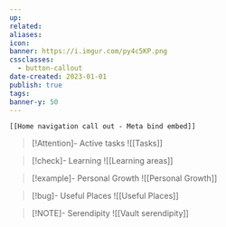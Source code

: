 ```yaml
---
up: 
related: 
aliases:
icon:
banner: https://i.imgur.com/py4c5KP.png
cssclasses:
  - button-callout
date-created: 2023-01-01
publish: true
tags:
banner-y: 50
---
```


```meta-bind-embed
[[Home navigation call out - Meta bind embed]]
```

> [!Attention]- Active tasks
> ![[Tasks]]

> [!check]- Learning
> ![[Learning areas]]
 
> [!example]- Personal Growth
> ![[Personal Growth]]

> [!bug]- Useful Places
> ![[Useful Places]]

> [!NOTE]- Serendipity 
> ![[Vault serendipity]]

